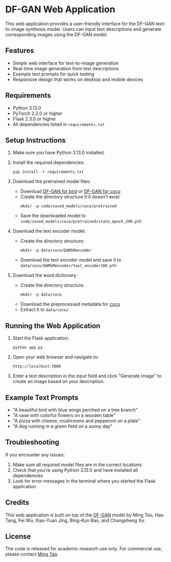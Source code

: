 # DF-GAN Web Application

This web application provides a user-friendly interface for the DF-GAN text-to-image synthesis model. Users can input text descriptions and generate corresponding images using the DF-GAN model.

## Features

- Simple web interface for text-to-image generation
- Real-time image generation from text descriptions
- Example text prompts for quick testing
- Responsive design that works on desktop and mobile devices

## Requirements

- Python 3.13.0
- PyTorch 2.2.0 or higher
- Flask 2.3.0 or higher
- All dependencies listed in `requirements.txt`

## Setup Instructions

1. Make sure you have Python 3.13.0 installed.

2. Install the required dependencies:
   ```
   pip install -r requirements.txt
   ```

3. Download the pretrained model files:
   - Download [DF-GAN for bird](https://drive.google.com/file/d/1rzfcCvGwU8vLCrn5reWxmrAMms6WQGA6/view?usp=sharing) or [DF-GAN for coco](https://drive.google.com/file/d/1e_AwWxbClxipEnasfz_QrhmLlv2-Vpyq/view?usp=sharing)
   - Create the directory structure if it doesn't exist:
     ```
     mkdir -p code/saved_models/coco/pretrained
     ```
   - Save the downloaded model to `code/saved_models/coco/pretrained/state_epoch_290.pth`

4. Download the text encoder model:
   - Create the directory structure:
     ```
     mkdir -p data/coco/DAMSMencoder
     ```
   - Download the text encoder model and save it to `data/coco/DAMSMencoder/text_encoder100.pth`

5. Download the word dictionary:
   - Create the directory structure:
     ```
     mkdir -p data/coco
     ```
   - Download the preprocessed metadata for [coco](https://drive.google.com/file/d/15Fw-gErCEArOFykW3YTnLKpRcPgI_3AB/view?usp=sharing)
   - Extract it to `data/coco/`

## Running the Web Application

1. Start the Flask application:
   ```
   python app.py
   ```

2. Open your web browser and navigate to:
   ```
   http://localhost:5000
   ```

3. Enter a text description in the input field and click "Generate Image" to create an image based on your description.

## Example Text Prompts

- "A beautiful bird with blue wings perched on a tree branch"
- "A vase with colorful flowers on a wooden table"
- "A pizza with cheese, mushrooms and pepperoni on a plate"
- "A dog running in a green field on a sunny day"

## Troubleshooting

If you encounter any issues:

1. Make sure all required model files are in the correct locations
2. Check that you're using Python 3.13.0 and have installed all dependencies
3. Look for error messages in the terminal where you started the Flask application

## Credits

This web application is built on top of the [DF-GAN](https://github.com/tobran/DF-GAN) model by Ming Tao, Hao Tang, Fei Wu, Xiao-Yuan Jing, Bing-Kun Bao, and Changsheng Xu.

## License

The code is released for academic research use only. For commercial use, please contact [Ming Tao](mingtao2000@126.com).
